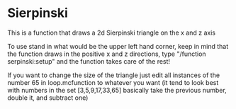 <h1>Sierpinski</h1>
<p>This is a function that draws a 2d Sierpinski triangle on the x and z axis</p>
<p>To use stand in what would be the upper left hand corner, keep in mind that the function draws in the positive x and z directions, type "/function serpinski:setup" and the function takes care of the rest!</p>
<p>If you want to change the size of the triangle just edit all instances of the number 65 in loop.mcfunction to whatever you want (it tend to look best with numbers in the set [3,5,9,17,33,65] basically take the previous number, double it, and subtract one)</p>